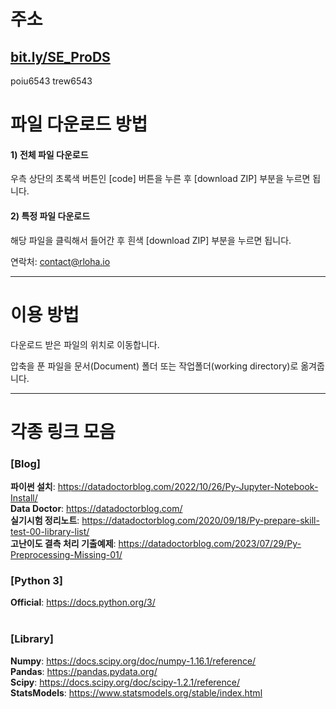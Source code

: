 # 주소

## [bit.ly/SE_ProDS](https://bit.ly/SE_ProDS)

poiu6543 trew6543

# 파일 다운로드 방법

#### 1) 전체 파일 다운로드 
우측 상단의 초록색 버튼인 [code] 버튼을 누른 후 [download ZIP] 부분을 누르면 됩니다.

#### 2) 특정 파일 다운로드
해당 파일을 클릭해서 들어간 후 흰색 [download ZIP] 부분을 누르면 됩니다.


연락처: contact@rloha.io

---------
# 이용 방법

다운로드 받은 파일의 위치로 이동합니다.

압축을 푼 파일을 문서(Document) 폴더 또는 작업폴더(working directory)로 옮겨줍니다.

---------
# 각종 링크 모음
### [Blog]
<b>파이썬 설치</b>: https://datadoctorblog.com/2022/10/26/Py-Jupyter-Notebook-Install/ <br>
<b>Data Doctor</b>: https://datadoctorblog.com/ <br>
<b>실기시험 정리노트</b>: https://datadoctorblog.com/2020/09/18/Py-prepare-skill-test-00-library-list/ <br>
<b>고난이도 결측 처리 기출예제</b>: https://datadoctorblog.com/2023/07/29/Py-Preprocessing-Missing-01/ <br>


### [Python 3]
<b>Official</b>: https://docs.python.org/3/ <br>
<br>
### [Library]
<b>Numpy</b>: https://docs.scipy.org/doc/numpy-1.16.1/reference/ <br> 
<b>Pandas</b>: https://pandas.pydata.org/ <br>
<b>Scipy</b>: https://docs.scipy.org/doc/scipy-1.2.1/reference/ <br>
<b>StatsModels</b>: https://www.statsmodels.org/stable/index.html <br>
<br>


